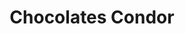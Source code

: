 ---
title: "Chocolates Condor"
url: /la-paz/chocolates-condor-calle-isaac-tamayo/
shop: chocolate
---